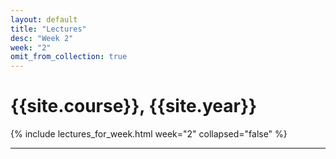 ```yaml
---
layout: default
title: "Lectures"
desc: "Week 2"
week: "2"
omit_from_collection: true
---
```


# {{site.course}}, {{site.year}}

{% include lectures_for_week.html week="2" collapsed="false" %}
<div class='calendar' data-start-week="{{page.week}}" data-num-weeks="1" ></div>

----


